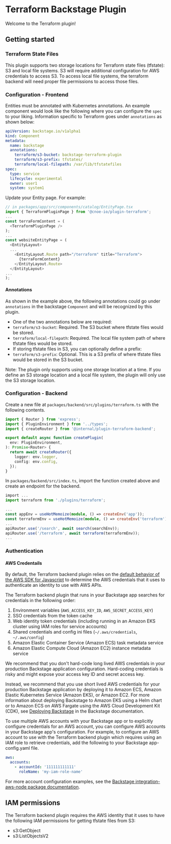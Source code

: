 # Terraform Backstage Plugin

Welcome to the Terraform plugin!

## Getting started

### Terraform State Files
This plugin supports two storage locations for Terraform state files (tfstate): S3 and local file systems. S3 will require additional configuration for AWS credentials to access S3. To access local file systems, the terraform backend will need proper file permissions to access those files.

### Configuration - Frontend

Entities must be annotated with Kubernetes annotations. An example component
would look like the following where you can configure the `spec` to your
liking. Information specific to Terraform goes under `annotations` as 
shown below:

```yaml
apiVersion: backstage.io/v1alpha1
kind: Component
metadata:
  name: backstage
  annotations:
    terraform/s3-bucket: backstage-terraform-plugin
    terraform/s3-prefix: tfstates/
    terraform/local-filepath: /var/lib/tfstatefiles
spec:
  type: service
  lifecycle: experimental
  owner: user1
  system: system1
```

Update your Entity page. For example: 
```typescript
// in packages/app/src/components/catalog/EntityPage.tsx
import { TerraformPluginPage } from '@cnoe-io/plugin-terraform';
...
const terraFormContent = (
  <TerraformPluginPage />
);
...
const websiteEntityPage = (
  <EntityLayout>
  ...
    <EntityLayout.Route path="/terraform" title="Terraform">
      {terraFormContent}
    </EntityLayout.Route>
  </EntityLayout>
...  
);
```

#### Annotations
As shown in the example above, the following annotations could go under
`annotations` in the backstage `Component` and will be recognized by this plugin.

- One of the two annotations below are required:
- `terraform/s3-bucket`: Required. The S3 bucket where tfstate files would be stored.
- `terraform/local-filepath`: Required. The local file system path of where tfstate files would be stored.
- If storing tfstate files in S3, you can optionally define a prefix:
- `terraform/s3-prefix`: Optional. This is a S3 prefix of where tfstate files would be stored in the S3 bucket.

Note: The plugin only supports using one storage location at a time. If you define an S3 storage location and a local file system, the plugin will only use the S3 storage location.

### Configuration - Backend

Create a new file at `packages/backend/src/plugins/terraform.ts` with the following contents.

```typescript
import { Router } from 'express';
import { PluginEnvironment } from '../types';
import { createRouter } from '@internal/plugin-terraform-backend';

export default async function createPlugin(
  env: PluginEnvironment,
): Promise<Router> {
  return await createRouter({
    logger: env.logger,
    config: env.config,
  });
}

```

In `packages/backend/src/index.ts`, import the function created above and create an endpoint for the backend.

```typescript
import ...
import terraform from './plugins/terraform';

...
const appEnv = useHotMemoize(module, () => createEnv('app'));
const terraformEnv = useHotMemoize(module, () => createEnv('terraform'));
...
apiRouter.use('/search', await search(searchEnv));
apiRouter.use('/terraform', await terraform(terraformEnv));
...
```



### Authentication

#### AWS Credentails

By default, the Terraform backend plugin relies on the [default behavior of the AWS SDK for Javascript](https://docs.aws.amazon.com/AWSJavaScriptSDK/v3/latest/modules/_aws_sdk_credential_provider_node.html) to determine the AWS credentials that it uses to authenticate an identity to use with AWS APIs.

The Terraform backend plugin that runs in your Backstage app searches for credentials in the following order:

1. Environment variables (`AWS_ACCESS_KEY_ID`, `AWS_SECRET_ACCESS_KEY`)
1. SSO credentials from the token cache
1. Web identity token credentials (including running in an Amazon EKS cluster using IAM roles for service accounts)
1. Shared credentials and config ini files (`~/.aws/credentials`, `~/.aws/config`)
1. Amazon Elastic Container Service (Amazon ECS) task metadata service
1. Amazon Elastic Compute Cloud (Amazon EC2) instance metadata service

We recommend that you don't hard-code long lived AWS credentials in your production Backstage application configuration. Hard-coding credentials is risky and might expose your access key ID and secret access key.

Instead, we recommend that you use short lived AWS credentials for your production Backstage application by deploying it to Amazon ECS, Amazon Elastic Kubernetes Service (Amazon EKS), or Amazon EC2. For more information about deploying Backstage to Amazon EKS using a Helm chart or to Amazon ECS on AWS Fargate using the AWS Cloud Development Kit (CDK), see [Deploying Backstage](https://backstage.io/docs/deployment/) in the Backstage documentation.

To use multiple AWS accounts with your Backstage app or to explicitly configure credentials for an AWS account, you can configure AWS accounts in your Backstage app's configuration.
For example, to configure an AWS account to use with the Terraform backend plugin which requires using an IAM role to retrieve credentials, add the following to your Backstage app-config.yaml file.

```yaml
aws:
  accounts:
    - accountId: '111111111111'
      roleName: 'my-iam-role-name'
```

For more account configuration examples, see the [Backstage integration-aws-node package documentation](https://www.npmjs.com/package/@backstage/integration-aws-node).

## IAM permissions

The Terraform backend plugin requires the AWS identity that it uses to have the following IAM permissions for getting tfstate files from S3:

* s3:GetObject
* s3:ListObjectsV2


